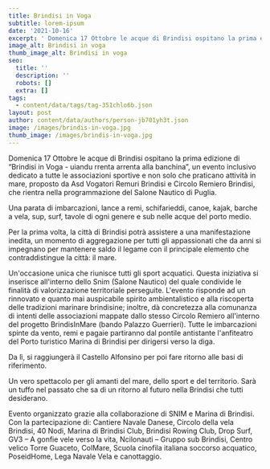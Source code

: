 ```yaml
---
title: Brindisi in Voga
subtitle: lorem-ipsum
date: '2021-10-16'
excerpt: ' Domenica 17 Ottobre le acque di Brindisi ospitano la prima edizione di “Brindisi in Voga - uiandu rrenta arrenta alla banchina”, un evento inclusivo dedicato a tutte le associazioni sportive e non solo che praticano attività in mare, proposto da Asd Vogatori Remuri Brindisi e Circolo Remiero Brindisi, che rientra nella programmazione del Salone Nautico di Puglia.'
image_alt: Brindisi in voga
thumb_image_alt: Brindisi in voga
seo:
  title: ''
  description: ''
  robots: []
  extra: []
tags:
  - content/data/tags/tag-351chlo6b.json
layout: post
author: content/data/authors/person-jb701yh3t.json
image: /images/brindis-in-voga.jpg
thumb_image: /images/brindis-in-voga.jpg
---
```

Domenica 17 Ottobre le acque di Brindisi ospitano la prima edizione di “Brindisi in Voga - uiandu rrenta arrenta alla banchina”, un evento inclusivo dedicato a tutte le associazioni sportive e non solo che praticano attività in mare, proposto da Asd Vogatori Remuri Brindisi e Circolo Remiero Brindisi, che rientra nella programmazione del Salone Nautico di Puglia.

Una parata di imbarcazioni, lance a remi, schifarieddi, canoe, kajak, barche a vela, sup, surf, tavole di ogni genere e sub nelle acque del porto medio.

Per la prima volta, la città di Brindisi potrà assistere a una manifestazione inedita, un momento di aggregazione per tutti gli appassionati che da anni si impegnano per mantenere saldo il legame con il principale elemento che contraddistingue la città: il mare.

Un'occasione unica che riunisce tutti gli sport acquatici. Questa iniziativa si inserisce all'interno dello Snim (Salone Nautico) del quale condivide le finalità di valorizzazione territoriale perseguite. L'evento risponde ad un rinnovato e quanto mai auspicabile spirito ambientalistico e alla riscoperta delle tradizioni marinare brindisine; inoltre, dà concretezza alla comunanza di intenti delle associazioni mappate dallo stesso Circolo Remiero all'interno del progetto BrindisInMare (bando Palazzo Guerrieri). Tutte le imbarcazioni spinte da vento, remi e pagaie partiranno dal pontile antistante l'anfiteatro del Porto turistico Marina di Brindisi per dirigersi verso la diga.

Da lì, si raggiungerà il Castello Alfonsino per poi fare ritorno alle basi di riferimento.

Un vero spettacolo per gli amanti del mare, dello sport e del territorio. Sarà un tuffo nel passato che sa di un ritorno al futuro nella Brindisi che tutti desiderano.

Evento organizzato grazie alla collaborazione di SNIM e Marina di Brindisi.
Con la partecipazione di: Cantiere Navale Danese, Circolo della vela Brindisi, 40 Nodi, Marina di Brindisi Club, Brindisi Rowing Club, Drop Surf, GV3 – A gonfie vele verso la vita, Ncilonauti – Gruppo sub Brindisi, Centro velico Torre Guaceto, ColMare, Scuola cinofila italiana soccorso acquatico, PoseidHome, Lega Navale Vela e canottaggio.
